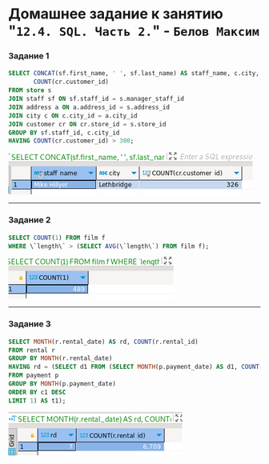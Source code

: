 # Домашнее задание к занятию "`12.4. SQL. Часть 2.`" - `Белов Максим`


### Задание 1
```sql
SELECT CONCAT(sf.first_name, ' ', sf.last_name) AS staff_name, c.city,  
       COUNT(cr.customer_id)  
FROM store s  
JOIN staff sf ON sf.staff_id = s.manager_staff_id  
JOIN address a ON a.address_id = s.address_id  
JOIN city c ON c.city_id = a.city_id  
JOIN customer cr ON cr.store_id = s.store_id  
GROUP BY sf.staff_id, c.city_id  
HAVING COUNT(cr.customer_id) > 300;  
```
![alt text](https://github.com/Maxterx10/12-04-SQL/blob/main/12-04-1.png)

---

### Задание 2
```sql
SELECT COUNT(1) FROM film f  
WHERE \`length\` > (SELECT AVG(\`length\`) FROM film f);  
```
![alt text](https://github.com/Maxterx10/12-04-SQL/blob/main/12-04-2.png)

---

### Задание 3
```sql
SELECT MONTH(r.rental_date) AS rd, COUNT(r.rental_id)  
FROM rental r  
GROUP BY MONTH(r.rental_date)  
HAVING rd = (SELECT d1 FROM (SELECT MONTH(p.payment_date) AS d1, COUNT(p.payment_id) AS c1  
FROM payment p  
GROUP BY MONTH(p.payment_date)  
ORDER BY c1 DESC  
LIMIT 1) AS t1);  
```
![alt text](https://github.com/Maxterx10/12-04-SQL/blob/main/12-04-3.png)
